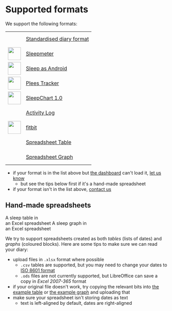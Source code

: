 # Supported formats

<!-- This page was created automatically by bin/build_formats.js - see that file for details -->

We support the following formats:

<table><tr>
 <td><div style="height:40px;width:40px"></div></td>
 <td><a href="https://sleepdiary.github.io/core/src/Standard">Standardised diary format</a></td>
</tr>
<tr>
 <td><img style="height:40px;min-width:40px" src="http://www.squalllinesoftware.com/sites/squalllinesoftware.com/files/sleepmeter_logo_128x128.png"></td>
 <td><a href="https://sleepdiary.github.io/core/src/Sleepmeter">Sleepmeter</a></td>
</tr>
<tr>
 <td><img style="height:40px;min-width:40px" src="https://docs.sleep.urbandroid.org/assets/images/logo.png"></td>
 <td><a href="https://sleepdiary.github.io/core/src/SleepAsAndroid">Sleep as Android</a></td>
</tr>
<tr>
 <td><img style="height:40px;min-width:40px" src="https://raw.githubusercontent.com/vmiklos/plees-tracker/master/app/src/main/res/mipmap-xxxhdpi/ic_launcher_round.png"></td>
 <td><a href="https://sleepdiary.github.io/core/src/PleesTracker">Plees Tracker</a></td>
</tr>
<tr>
 <td><img style="height:40px;min-width:40px" src="https://www.supermemo.com/assets/images/frontpage2/intro/icon4.svg"></td>
 <td><a href="https://sleepdiary.github.io/core/src/SleepChart1">SleepChart 1.0</a></td>
</tr>
<tr>
 <td><div style="height:40px;width:40px"></div></td>
 <td><a href="https://sleepdiary.github.io/core/src/ActivityLog">Activity Log</a></td>
</tr>
<tr>
 <td><img style="height:40px;min-width:40px" src="https://community.fitbit.com/html/assets/fitbit_logo_1200.png"></td>
 <td><a href="https://sleepdiary.github.io/core/src/Fitbit">fitbit</a></td>
</tr>
<tr>
 <td><div style="height:40px;width:40px"></div></td>
 <td><a href="https://sleepdiary.github.io/core/src/SpreadsheetTable">Spreadsheet Table</a></td>
</tr>
<tr>
 <td><div style="height:40px;width:40px"></div></td>
 <td><a href="https://sleepdiary.github.io/core/src/SpreadsheetGraph">Spreadsheet Graph</a></td>
</tr>
</table>

* if your format is in the list above but [the dashboard](/dashboard) can't load it, [let us know](https://github.com/sleepdiary/sleepdiary.github.io/issues/new?assignees=&labels=bug&template=bug_report.md&title=)
  * but see the tips below first if it's a hand-made spreadsheet
* if your format isn't in the list above, [contact us](https://github.com/sleepdiary/sleepdiary.github.io/issues/new?assignees=&labels=&template=feature_request.md&title=)

## Hand-made spreadsheets

<ImageFrame link="/create/SleepTable.xlsx" thumb="/create/SleepTable.png">
  A sleep table in<br/> an Excel spreadsheet
</ImageFrame>

<ImageFrame link="/create/SleepGraph.xlsx" thumb="/create/SleepGraph.png">
  A sleep graph in<br/>an Excel spreadsheet
</ImageFrame>

We try to support spreadsheets created as both _tables_ (lists of dates) and _graphs_ (coloured blocks).  Here are some tips to make sure we can read your diary:

* upload files in `.xlsx` format where possible
  * `.csv` tables are supported, but you may need to change your dates to [ISO 8601 format](https://en.wikipedia.org/wiki/ISO_8601)
  * `.ods` files are not currently supported, but LibreOffice can save a copy in _Excel 2007-365_ format
* if your original file doesn't work, try copying the relevant bits into [the example table](SleepTable.xlsx) or [the example graph](SleepGraph.xlsx) and uploading that
* make sure your spreadsheet isn't storing dates as text
  * text is left-aligned by default, dates are right-aligned

